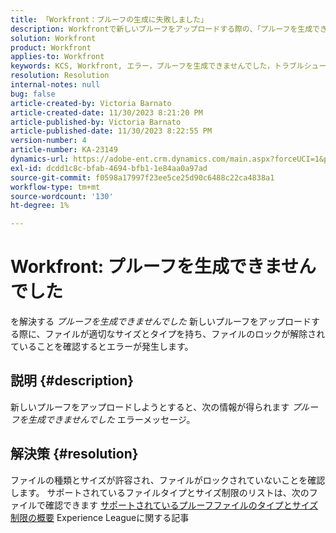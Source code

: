 ```yaml
---
title: 「Workfront：プルーフの生成に失敗しました」
description: Workfrontで新しいプルーフをアップロードする際の、「プルーフを生成できませんでした」エラーの解決方法を説明します。
solution: Workfront
product: Workfront
applies-to: Workfront
keywords: KCS, Workfront, エラー，プルーフを生成できませんでした，トラブルシューティング
resolution: Resolution
internal-notes: null
bug: false
article-created-by: Victoria Barnato
article-created-date: 11/30/2023 8:21:20 PM
article-published-by: Victoria Barnato
article-published-date: 11/30/2023 8:22:55 PM
version-number: 4
article-number: KA-23149
dynamics-url: https://adobe-ent.crm.dynamics.com/main.aspx?forceUCI=1&pagetype=entityrecord&etn=knowledgearticle&id=ebf3dc00-be8f-ee11-8179-6045bd0065b6
exl-id: dcdd1c8c-bfab-4694-bfb1-1e84aa0a97ad
source-git-commit: f0598a17997f23ee5ce25d90c6488c22ca4838a1
workflow-type: tm+mt
source-wordcount: '130'
ht-degree: 1%

---
```


# Workfront: プルーフを生成できませんでした


を解決する *プルーフを生成できませんでした* 新しいプルーフをアップロードする際に、ファイルが適切なサイズとタイプを持ち、ファイルのロックが解除されていることを確認するとエラーが発生します。

## 説明 {#description}


新しいプルーフをアップロードしようとすると、次の情報が得られます *プルーフを生成できませんでした* エラーメッセージ。


## 解決策 {#resolution}


ファイルの種類とサイズが許容され、ファイルがロックされていないことを確認します。 サポートされているファイルタイプとサイズ制限のリストは、次のファイルで確認できます [サポートされているプルーフファイルのタイプとサイズ制限の概要](https://experienceleague.adobe.com/docs/workfront/using/review-and-approve-work/proofing/proofing-overview/supported-proofing-file-types.html?lang=en#:~:text=File%20size%20limits&amp;amp;text=Files%20must%20be%20less%20than,be%20less%20than%20100%20MB。) Experience Leagueに関する記事
